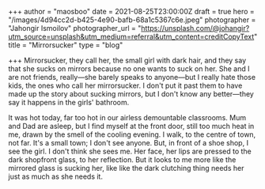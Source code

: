 +++
author = "maosboo"
date = 2021-08-25T23:00:00Z
draft = true
hero = "/images/4d94cc2d-b425-4e90-bafb-68a1c5367c6e.jpeg"
photographer = "Jahongir Ismoilov"
photographer_url = "https://unsplash.com/@johangir?utm_source=unsplash&utm_medium=referral&utm_content=creditCopyText"
title = "Mirrorsucker"
type = "blog"

+++
Mirrorsucker, they call her, the small girl with dark hair, and they say that she sucks on mirrors because no one wants to suck on her. She and I are not friends, really—she barely speaks to anyone—but I really hate those kids, the ones who call her mirrorsucker. I don't put it past them to have made up the story about sucking mirrors, but I don't know any better—they say it happens in the girls' bathroom. 

It was hot today, far too hot in our airless demountable classrooms. Mum and Dad are asleep, but I find myself at the front door, still too much heat in me, drawn by the smell of the cooling evening. I walk, to the centre of town, not far. It's a small town; I don't see anyone. But, in front of a shoe shop, I see the girl. I don't think she sees me. Her face, her lips are pressed to the dark shopfront glass, to her reflection. But it looks to me more like the mirrored glass is sucking her, like like the dark clutching thing needs her just as much as she needs it.